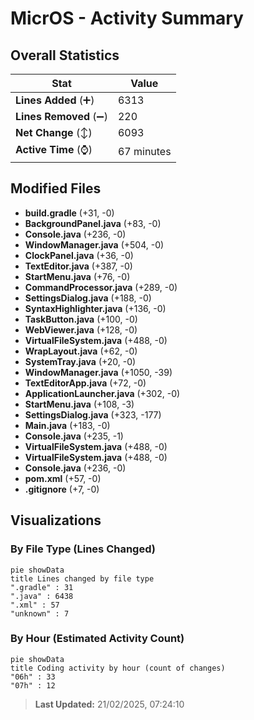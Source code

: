 # MicrOS - Activity Summary 

## Overall Statistics

| Stat                   | Value                                                             |
| ---------------------- | ----------------------------------------------------------------- |
| **Lines Added** (➕)   | 6313                                          |
| **Lines Removed** (➖) | 220                                        |
| **Net Change** (↕)    | 6093                |
| **Active Time** (⌚)   | 67 minutes |


## Modified Files
- **build.gradle** (+31, -0)
- **BackgroundPanel.java** (+83, -0)
- **Console.java** (+236, -0)
- **WindowManager.java** (+504, -0)
- **ClockPanel.java** (+36, -0)
- **TextEditor.java** (+387, -0)
- **StartMenu.java** (+76, -0)
- **CommandProcessor.java** (+289, -0)
- **SettingsDialog.java** (+188, -0)
- **SyntaxHighlighter.java** (+136, -0)
- **TaskButton.java** (+100, -0)
- **WebViewer.java** (+128, -0)
- **VirtualFileSystem.java** (+488, -0)
- **WrapLayout.java** (+62, -0)
- **SystemTray.java** (+20, -0)
- **WindowManager.java** (+1050, -39)
- **TextEditorApp.java** (+72, -0)
- **ApplicationLauncher.java** (+302, -0)
- **StartMenu.java** (+108, -3)
- **SettingsDialog.java** (+323, -177)
- **Main.java** (+183, -0)
- **Console.java** (+235, -1)
- **VirtualFileSystem.java** (+488, -0)
- **VirtualFileSystem.java** (+488, -0)
- **Console.java** (+236, -0)
- **pom.xml** (+57, -0)
- **.gitignore** (+7, -0)

## Visualizations

### By File Type (Lines Changed)

```mermaid
pie showData
title Lines changed by file type
".gradle" : 31
".java" : 6438
".xml" : 57
"unknown" : 7
```

### By Hour (Estimated Activity Count)

```mermaid
pie showData
title Coding activity by hour (count of changes)
"06h" : 33
"07h" : 12
```


> **Last Updated:** 21/02/2025, 07:24:10